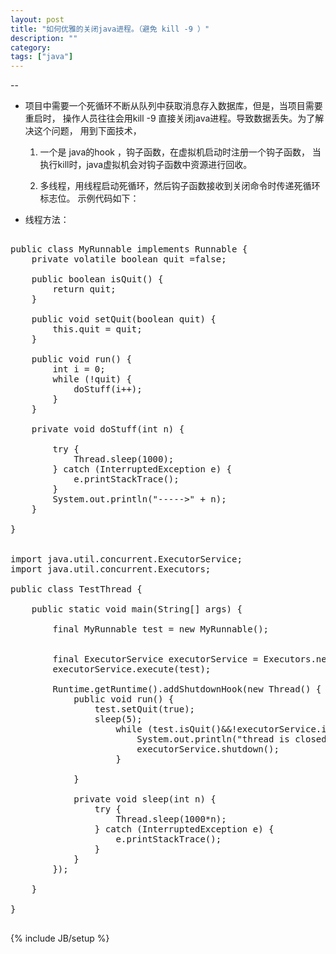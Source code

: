 ```yaml
---
layout: post
title: "如何优雅的关闭java进程。（避免 kill -9 ）"
description: ""
category:
tags: ["java"]
---
```


--

* 项目中需要一个死循环不断从队列中获取消息存入数据库，但是，当项目需要重启时，
操作人员往往会用kill -9 直接关闭java进程。导致数据丢失。为了解决这个问题，
用到下面技术，

	1. 一个是 java的hook ，钩子函数，在虚拟机启动时注册一个钩子函数，
	   当执行kill时，java虚拟机会对钩子函数中资源进行回收。

	2. 多线程，用线程启动死循环，然后钩子函数接收到关闭命令时传递死循环标志位。
	   示例代码如下：

* 线程方法：

<pre class="prettyprint lang-java">

public class MyRunnable implements Runnable {
	private volatile boolean quit =false;

	public boolean isQuit() {
		return quit;
	}

	public void setQuit(boolean quit) {
		this.quit = quit;
	}

	public void run() {
		int i = 0;
		while (!quit) {
			doStuff(i++);
		}
	}

	private void doStuff(int n) {

		try {
			Thread.sleep(1000);
		} catch (InterruptedException e) {
			e.printStackTrace();
		}
		System.out.println("----->" + n);
	}

}


import java.util.concurrent.ExecutorService;
import java.util.concurrent.Executors;

public class TestThread {

	public static void main(String[] args) {

		final MyRunnable test = new MyRunnable();
		

		final ExecutorService executorService = Executors.newCachedThreadPool();
		executorService.execute(test);

		Runtime.getRuntime().addShutdownHook(new Thread() {
			public void run() {
				test.setQuit(true);
				sleep(5);
					while (test.isQuit()&&!executorService.isShutdown()) {
						System.out.println("thread is closed, now ,close executorService!"); // optional
						executorService.shutdown();
					}

			}

			private void sleep(int n) {
				try {
					Thread.sleep(1000*n);
				} catch (InterruptedException e) {
					e.printStackTrace();
				}
			}
		});

	}

}

</pre>


{% include JB/setup %}
